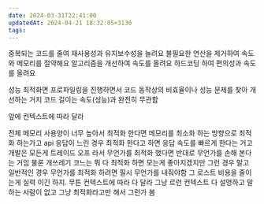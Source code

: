 ```yaml
---
date: 2024-03-31T22:41:00
updatedAt: 2024-04-21 18:32:05+3130
tags: 
---
```

중복되는 코드를 줄여 재사용성과 유지보수성을 늘려요
불필요한 연산을 제거하여 속도와 메모리를 절약해요
알고리즘을 개선하여 속도를 올려요
하드코딩 하여 편의성과 속도를 올려요

성능 최적화면 프로파일링을 진행하면서 코드 동작상의 비효율이나 성능 문제를 찾아 개선하는 거지 
코드 길이는 속도(성능)과 완전히 무관함

앞에 컨텍스트에 따라 달라

전체 메모리 사용양이 너무 높아서 최적화 한다면 메모리를 최소화 하는 방향으로 최적화 하는가고
api 응답이 느린 경우 최적화 한다고 하면 응답 속도를 빠르게 한다는 거고
개발은 모든게 트레이드 오프 라서 무언가를 최적화 했다면 반대로 무언가를 손해 본다는 거임
물론 개쓰레기 코느는 뭐 다 최적화 하면 모는게 좋아지겠지만 그런 경우 말고 일반적인 경우 무언가를 최적화 하려면 필시 무언가를 내줘야함
그 로스트 비용을 줄이는게 실력 이긴 하지.  무튼 컨텍스트에 따라 다 달라 그냥 르런 컨텍스트 다 설명하고 말하는 사람이 없고 그냥 최적화라고만 해서 그런가 봄